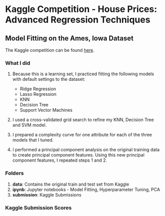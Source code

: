 # Kaggle Competition - House Prices: Advanced Regression Techniques
## Model Fitting on the Ames, Iowa Dataset

The Kaggle competition can be found [here](https://www.kaggle.com/c/house-prices-advanced-regression-techniques/data).

### What I did

1. Because this is a learning set, I practiced fitting the following models with default settings to the dataset:
   - Ridge Regression 
   - Lasso Regression
   - KNN
   - Decision Tree
   - Support Vector Machines

2. I used a cross-validated grid search to refine my KNN, Decision Tree and SVM model.

3. I prepared a complexity curve for one attribute for each of the three models that I tuned.

4. I performed a principal component analysis on the original training data to create principal component features. Using this new principal component features, I repeated steps 1 and 2.

### Folders

1. **data**: Contains the original train and test set from Kaggle
2. **ipynb**: Jupyter notebooks - Model Fitting, Hyperparameter Tuning, PCA
3. **submission**: Kaggle Submissions

### Kaggle Submission Scores
